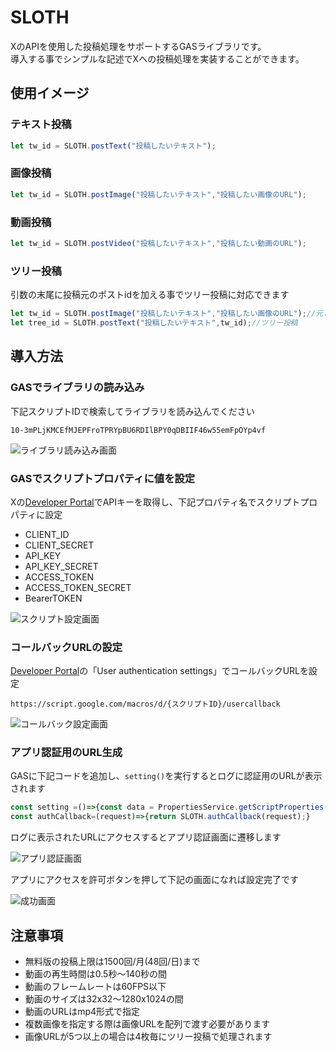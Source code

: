 # SLOTH

XのAPIを使用した投稿処理をサポートするGASライブラリです。<br>
導入する事でシンプルな記述でXへの投稿処理を実装することができます。

## 使用イメージ

### テキスト投稿

```javascript
let tw_id = SLOTH.postText("投稿したいテキスト");
```

### 画像投稿

```javascript
let tw_id = SLOTH.postImage("投稿したいテキスト","投稿したい画像のURL");
```

### 動画投稿

```javascript
let tw_id = SLOTH.postVideo("投稿したいテキスト","投稿したい動画のURL");
```

### ツリー投稿

引数の末尾に投稿元のポストidを加える事でツリー投稿に対応できます

```javascript
let tw_id = SLOTH.postImage("投稿したいテキスト","投稿したい画像のURL");//元となる投稿
let tree_id = SLOTH.postText("投稿したいテキスト",tw_id);//ツリー投稿
```

## 導入方法

### GASでライブラリの読み込み

下記スクリプトIDで検索してライブラリを読み込んでください

```text
10-3mPLjKMCEfMJEPFroTPRYpBU6RDIlBPY0qDBIIF46w55emFpOYp4vf
```

![ライブラリ読み込み画面](https://drive.google.com/uc?export=view&id=1wJ6YW2K9iCq8k2_xGYd4Cas6F1aBXfKB)


### GASでスクリプトプロパティに値を設定

Xの[Developer Portal](https://developer.twitter.com/en/portal/dashboard)でAPIキーを取得し、下記プロパティ名でスクリプトプロパティに設定

* CLIENT_ID
* CLIENT_SECRET
* API_KEY
* API_KEY_SECRET
* ACCESS_TOKEN
* ACCESS_TOKEN_SECRET
* BearerTOKEN
  
![スクリプト設定画面](https://drive.google.com/uc?export=view&id=16065va-wU8_Vi6LTkaY8aihTqGd_6ihK)

### コールバックURLの設定

[Developer Portal](https://developer.twitter.com/en/portal/dashboard)の「User authentication settings」でコールバックURLを設定

```text
https://script.google.com/macros/d/{スクリプトID}/usercallback
```

![コールバック設定画面](https://drive.google.com/uc?export=view&id=1Os_R390cV4rDRnshlB_L2W8j4nYZ3etr)

### アプリ認証用のURL生成

GASに下記コードを追加し、`setting()`を実行するとログに認証用のURLが表示されます

```javascript
const setting =()=>{const data = PropertiesService.getScriptProperties().getProperties();SLOTH.setting(data);SLOTH.main();}
const authCallback=(request)=>{return SLOTH.authCallback(request);}
```

ログに表示されたURLにアクセスするとアプリ認証画面に遷移します

![アプリ認証画面](https://drive.google.com/uc?export=view&id=1zQ533B4XLFVKNjHuslE9dqcG-KcmgkSg)

アプリにアクセスを許可ボタンを押して下記の画面になれば設定完了です

![成功画面](https://drive.google.com/uc?export=view&id=1oHK7YGEDvRABW1_oLC8xZl__h2HxwmvV)




## 注意事項

* 無料版の投稿上限は1500回/月(48回/日)まで
* 動画の再生時間は0.5秒～140秒の間
* 動画のフレームレートは60FPS以下
* 動画のサイズは32x32～1280x1024の間
* 動画のURLはmp4形式で指定
* 複数画像を指定する際は画像URLを配列で渡す必要があります
* 画像URLが5つ以上の場合は4枚毎にツリー投稿で処理されます